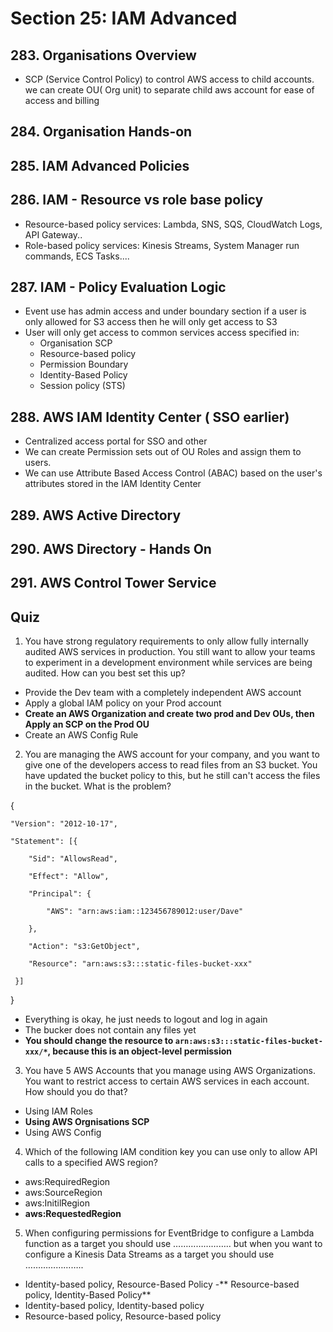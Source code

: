 # Section 25: IAM Advanced
## 283. Organisations Overview
- SCP (Service Control Policy) to control AWS access to child accounts. we can create OU( Org unit) to separate child aws account for ease of access and billing
## 284. Organisation Hands-on
## 285. IAM Advanced Policies
## 286. IAM - Resource vs role base policy
  - Resource-based policy services: Lambda, SNS, SQS, CloudWatch Logs, API Gateway..
  - Role-based policy services: Kinesis Streams, System Manager run commands, ECS Tasks....
## 287. IAM - Policy Evaluation Logic
- Event use has admin access and under boundary section if a user is only allowed for S3 access then he will only get access to S3
- User will only get access to common services access specified in:
  - Organisation SCP
  - Resource-based policy
  - Permission Boundary
  - Identity-Based Policy
  - Session policy (STS)
## 288. AWS IAM Identity Center ( SSO earlier)
- Centralized access portal for SSO and other
- We can create Permission sets out of OU Roles and assign them to users.
- We can use Attribute Based Access Control (ABAC) based on the user's attributes stored in the IAM Identity Center
## 289. AWS Active Directory
## 290. AWS Directory - Hands On
## 291. AWS Control Tower Service
## Quiz
1. You have strong regulatory requirements to only allow fully internally audited AWS services in production. You still want to allow your teams to experiment in a development environment while services are being audited. How can you best set this up?
- Provide the Dev team with a completely independent AWS account
- Apply a global IAM policy on your Prod account
- **Create an AWS Organization and create two prod and Dev OUs, then Apply an SCP on the Prod OU**
- Create an AWS Config Rule
  
2. You are managing the AWS account for your company, and you want to give one of the developers access to read files from an S3 bucket. You have updated the bucket policy to this, but he still can't access the files in the bucket. What is the problem?

{

    "Version": "2012-10-17",

    "Statement": [{

        "Sid": "AllowsRead",

        "Effect": "Allow",

        "Principal": {

            "AWS": "arn:aws:iam::123456789012:user/Dave"

        },

        "Action": "s3:GetObject",

        "Resource": "arn:aws:s3:::static-files-bucket-xxx"

     }]

}
- Everything is okay, he just needs to logout and log in again
- The bucker does not contain any files yet
- **You should change the resource to `arn:aws:s3:::static-files-bucket-xxx/*`, because this is an object-level permission**

3. You have 5 AWS Accounts that you manage using AWS Organizations. You want to restrict access to certain AWS services in each account. How should you do that?
- Using IAM Roles
- **Using AWS Orgnisations SCP**
- Using AWS Config
  
4. Which of the following IAM condition key you can use only to allow API calls to a specified AWS region?
- aws:RequiredRegion
- aws:SourceRegion
- aws:InitilRegion
- **aws:RequestedRegion**
  
5. When configuring permissions for EventBridge to configure a Lambda function as a target you should use ………………….. but when you want to configure a Kinesis Data Streams as a target you should use …………………..
- Identity-based policy, Resource-Based Policy
-** Resource-based policy, Identity-Based Policy**
- Identity-based policy, Identity-based policy
- Resource-based policy, Resource-based policy


















